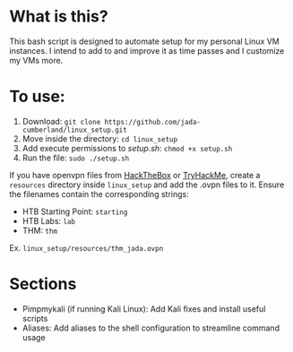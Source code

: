 # What is this?
This bash script is designed to automate setup for my personal Linux VM instances. I intend to add to and improve it as time passes and I customize my VMs more.

# To use: 
1. Download: `git clone https://github.com/jada-cumberland/linux_setup.git`
2. Move inside the directory: `cd linux_setup`
3. Add execute permissions to *setup.sh*: `chmod +x setup.sh`
4. Run the file: `sudo ./setup.sh`

If you have openvpn files from [HackTheBox](https://app.hackthebox.com) or [TryHackMe](https://tryhackme.com), create a `resources` directory inside `linux_setup` and add the .ovpn files to it. Ensure the filenames contain the corresponding strings:
- HTB Starting Point: `starting`
- HTB Labs: `lab`
- THM: `thm`

Ex. `linux_setup/resources/thm_jada.ovpn`

# Sections
- Pimpmykali (if running Kali Linux): Add Kali fixes and install useful scripts
- Aliases: Add aliases to the shell configuration to streamline command usage
